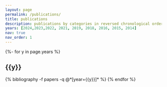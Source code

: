 ```yaml
---
layout: page
permalink: /publications/
title: publications
description: publications by categories in reversed chronological order. generated by jekyll-scholar.
years: [2024,2023,2022, 2021, 2019, 2018, 2016, 2015, 2014]
nav: true
nav_order: 1
---
```

<!-- _pages/publications.md -->
<div class="publications">

{%- for y in page.years %}
  <h2 class="year">{{y}}</h2>
  {% bibliography -f papers -q @*[year={{y}}]* %}
{% endfor %}

</div>
